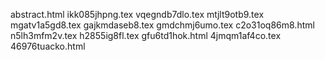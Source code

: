 abstract.html
ikk085jhpng.tex
vqegndb7dlo.tex
mtjlt9otb9.tex
mgatv1a5gd8.tex
gajkmdaseb8.tex
gmdchmj6umo.tex
c2o31oq86m8.html
n5lh3mfm2v.tex
h2855ig8fl.tex
gfu6td1hok.html
4jmqm1af4co.tex
46976tuacko.html